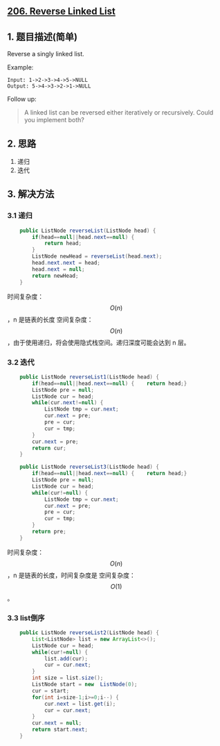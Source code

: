 ## [206. Reverse Linked List](https://leetcode-cn.com/problems/reverse-linked-list/)

## 1. 题目描述\(简单\)

Reverse a singly linked list.

Example:

```
Input: 1->2->3->4->5->NULL
Output: 5->4->3->2->1->NULL
```

Follow up:

> A linked list can be reversed either iteratively or recursively. Could you implement both?

## 2. 思路

1. 递归
2. 迭代

## 3. 解决方法

### 3.1 递归

```java
    public ListNode reverseList(ListNode head) {
        if(head==null||head.next==null) {
            return head;
        }
        ListNode newHead = reverseList(head.next);
        head.next.next = head;
        head.next = null;
        return newHead;
    }
```
时间复杂度：$$O(n)$$，n 是链表的长度
空间复杂度：$$O(n)$$，由于使用递归，将会使用隐式栈空间。递归深度可能会达到 n 层。

### 3.2 迭代

```java
    public ListNode reverseList1(ListNode head) {
        if(head==null||head.next==null) {    return head;}
        ListNode pre = null;
        ListNode cur = head;
        while(cur.next!=null) {
            ListNode tmp = cur.next;
            cur.next = pre;
            pre = cur;
            cur = tmp;
        }
        cur.next = pre;
        return cur;
    }
```

```java
    public ListNode reverseList3(ListNode head) {
        if(head==null||head.next==null) {    return head;}
        ListNode pre = null;
        ListNode cur = head;
        while(cur!=null) {
            ListNode tmp = cur.next;
            cur.next = pre;
            pre = cur;
            cur = tmp;
        }
        return pre;
    }
```
时间复杂度：$$O(n)$$，n 是链表的长度，时间复杂度是
空间复杂度：$$O(1)$$。

### 3.3 list倒序

```java
    public ListNode reverseList2(ListNode head) {
        List<ListNode> list = new ArrayList<>();
        ListNode cur = head;
        while(cur!=null) {
            list.add(cur);
            cur = cur.next;
        }
        int size = list.size();
        ListNode start = new  ListNode(0);
        cur = start;
        for(int i=size-1;i>=0;i--) {
            cur.next = list.get(i);
            cur = cur.next;
        }
        cur.next = null;
        return start.next;
    }
```



